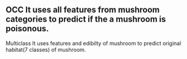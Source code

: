 OCC
It uses all features from mushroom categories to predict if the a mushroom is poisonous.
---

Multiclass
It uses features and edibilty of mushroom to predict original habitat(7 classes) of mushroom.
